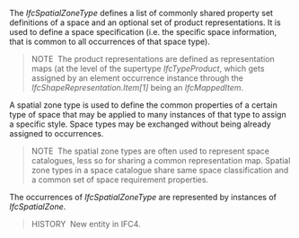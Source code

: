 The _IfcSpatialZoneType_ defines a list of commonly shared property set definitions of a space and an optional set of product representations. It is used to define a space specification (i.e. the specific space information, that is common to all occurrences of that space type).

> NOTE&nbsp; The product representations are defined as representation maps (at the level of the supertype _IfcTypeProduct_, which gets assigned by an element occurrence instance through the _IfcShapeRepresentation.Item[1]_ being an _IfcMappedItem_.

A spatial zone type is used to define the common properties of a certain type of space that may be applied to many instances of that type to assign a specific style. Space types may be exchanged without being already assigned to occurrences.

> NOTE&nbsp; The spatial zone types are often used to represent space catalogues, less so for sharing a common representation map. Spatial zone types in a space catalogue share same space classification and a common set of space requirement properties.

The occurrences of _IfcSpatialZoneType_ are represented by instances of _IfcSpatialZone_.

> HISTORY&nbsp; New entity in IFC4.
